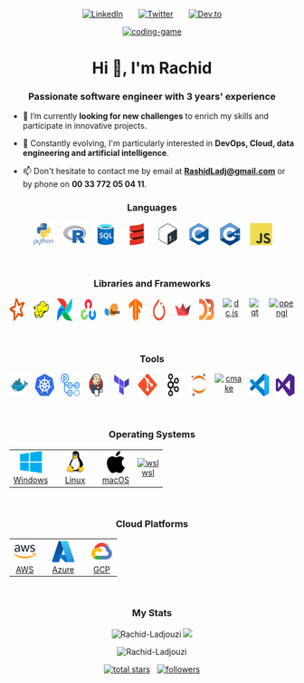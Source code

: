 <!-- Social icons section -->
<p align="center">
  <a href="https://www.linkedin.com/in/rashidladj/"><img width="32px" alt="LinkedIn" title="LinkedIn" src="https://i.imgur.com/yRpa1dQ.png"/></a>
  &#8287;&#8287;&#8287;&#8287;&#8287;
  <a href="https://x.com/LadjouziRashid"><img width="32px" alt="Twitter" title="Twitter" src="https://i.imgur.com/AixJgnm.png"/></a>
  &#8287;&#8287;&#8287;&#8287;&#8287;
  <!-- <a href="https://discord.gg/TODO" alt="Discord" title="Dev Pro Tips Discord Server"><img width="32px" src="https://i.imgur.com/OViZO8J.png"/></a> -->
  <!-- &#8287;&#8287;&#8287;&#8287;&#8287; -->
  <a href="https://dev.to/rashidladj"><img width="32px" alt="Dev.to" title="Dev" src="https://i.imgur.com/mVm29vK.png"></a>
</p>
<p align="center">
    <a href="https://www.codingame.com/profile/f70ef43c113fff071c510a004443933b8378363"><img width="200px" alt="coding-game" title="coding-game" src="https://tcourreges.github.io/images/codersstrikeback/codingamelogo.png"/></a>
</p>

<h1 align="center">Hi 👋, I'm Rachid</h1>
<h3 align="center">Passionate software engineer with 3 years' experience</h3>

- 🔭 I’m currently **looking for new challenges** to enrich my skills and participate in innovative projects.

- 🌱 Constantly evolving, I'm particularly interested in **DevOps, Cloud, data engineering and artificial intelligence**.
  
- 📫 Don't hesitate to contact me by email at **RashidLadj@gmail.com** or by phone on **00 33 772 05 04 11**.


<h3 align="center">Languages</h3>
<p align="center" style="display: flex; gap: 15px; justify-content: center; text-align: center;">
    <a href="https://www.w3schools.com/python/" target="_blank"> 
        <img src="https://raw.githubusercontent.com/devicons/devicon/master/icons/python/python-original-wordmark.svg" alt="python" width="40" height="40"/> 
    </a>
    <a href="https://www.r-project.org/" target="_blank"> 
        <img src="https://raw.githubusercontent.com/devicons/devicon/master/icons/r/r-original.svg" alt="r-original" width="40" height="40"/> 
    </a>
    <a href="https://www.sql.sh/" target="_blank"> 
        <img src="https://raw.githubusercontent.com/devicons/devicon/master/icons/azuresqldatabase/azuresqldatabase-original.svg" alt="SQl" width="40" height="40"/> 
    </a> 
    <a href="https://www.scala-lang.org/" target="_blank"> 
        <img src="https://raw.githubusercontent.com/devicons/devicon/master/icons/scala/scala-original.svg" alt="Scala" width="40" height="40"/> 
    </a> 
    <a href="https://www.gnu.org/software/bash//" target="_blank"> 
        <img src="https://raw.githubusercontent.com/devicons/devicon/master/icons/bash/bash-original.svg" alt="Bash" width="40" height="40"/> 
    </a> 
    <a href="https://www.cprogramming.com/" target="_blank"> 
        <img src="https://raw.githubusercontent.com/devicons/devicon/master/icons/c/c-original.svg" alt="c" width="40" height="40"/> 
    </a> 
    <a href="https://www.w3schools.com/cpp/" target="_blank"> 
        <img src="https://raw.githubusercontent.com/devicons/devicon/master/icons/cplusplus/cplusplus-original.svg" alt="cplusplus" width="40" height="40"/> 
    </a> 
    <a href="https://developer.mozilla.org/en-US/docs/Web/JavaScript" target="_blank"> 
        <img src="https://raw.githubusercontent.com/devicons/devicon/master/icons/javascript/javascript-original.svg" alt="javascript" width="40" height="40"/> 
    </a> 
</p>
<br>

<h3 align="center">Libraries and Frameworks</h3>
<p align="center" style="display: flex; gap: 15px; justify-content: center; text-align: center;">
    <!-- Spark -->
    <a href="https://spark.apache.org/" target="_blank"> 
        <img src="https://raw.githubusercontent.com/devicons/devicon/master/icons/apachespark/apachespark-original.svg" alt="spark" width="40" height="40"/> 
    </a>
    <!-- Hadoop -->
    <a href="https://hadoop.apache.org/" target="_blank"> 
        <img src="https://raw.githubusercontent.com/devicons/devicon/master/icons/hadoop/hadoop-original.svg" alt="hadoop" width="40" height="40"/>
    </a>
    <!-- Apache Airflow -->
    <a href="https://airflow.apache.org/" target="_blank"> 
        <img src="https://raw.githubusercontent.com/devicons/devicon/master/icons/apacheairflow/apacheairflow-original.svg" alt="apache airflow" width="40" height="40"/> 
    </a>
    <!-- OpenCV -->
    <a href="https://opencv.org/" target="_blank"> 
        <img src="https://raw.githubusercontent.com/devicons/devicon/master/icons/opencv/opencv-original.svg" alt="opencv" width="40" height="40"/> 
    </a>
    <!-- Pillow -->
    <!-- <a href="https://python-pillow.org/" target="_blank"> 
        <img src="TODO" alt="pillow" width="40" height="40"/> 
    </a> -->
    <!-- Scikit-Image -->
    <!-- <a href="https://scikit-image.org/" target="_blank"> 
        <img src="https://raw.githubusercontent.com/devicons/devicon/master/icons/TODO" alt="scikit-image" width="40" height="40"/> 
    </a> -->
    <!-- Scikit-Learn -->
    <a href="https://scikit-learn.org/" target="_blank"> 
        <img src="https://raw.githubusercontent.com/devicons/devicon/master/icons/scikitlearn/scikitlearn-original.svg" alt="scikit-learn" width="40" height="40"/> 
    </a>
    <!-- TensorFlow -->
    <a href="https://www.tensorflow.org/" target="_blank"> 
        <img src="https://raw.githubusercontent.com/devicons/devicon/master/icons/tensorflow/tensorflow-original.svg" alt="tensorflow" width="40" height="40"/> 
    </a>
    <!-- PyTorch -->
    <a href="https://pytorch.org/" target="_blank"> 
        <img src="https://raw.githubusercontent.com/devicons/devicon/master/icons/pytorch/pytorch-original.svg" alt="pytorch" width="40" height="40"/> 
    </a>
    <!-- Transformers -->
    <!-- <a href="https://huggingface.co/transformers/" target="_blank"> 
        <img src="https://raw.githubusercontent.com/devicons/devicon/master/icons/" alt="transformers" width="40" height="40"/> 
    </a> -->
    <!-- SciPy -->
    <!-- <a href="https://scipy.org/" target="_blank"> 
        <img src="https://raw.githubusercontent.com/devicons/devicon/master/icons/" alt="scipy" width="40" height="40"/> 
    </a> -->
    <!-- Streamlit -->
    <a href="https://streamlit.io/" target="_blank"> 
        <img src="https://raw.githubusercontent.com/devicons/devicon/master/icons/streamlit/streamlit-original.svg" alt="streamlit" width="40" height="40"/> 
    </a>
    <!-- d3.js -->
    <a href="https://d3js.org/" target="_blank"> 
        <img src="https://raw.githubusercontent.com/devicons/devicon/master/icons/d3js/d3js-original.svg" alt="d3.js" width="40" height="40"/> 
    </a>
    <!-- dc.js -->
    <a href="https://dc-js.github.io/dc.js/" target="_blank"> 
        <img src="https://i.postimg.cc/Bb6B259J/dcjs-original.png" alt="dc.js" width="40" height="40"/> 
    </a>
    <!-- Qt -->
    <a href="https://www.qt.io/" target="_blank"> 
        <img src="https://upload.wikimedia.org/wikipedia/commons/0/0b/Qt_logo_2016.svg" alt="qt" width="40" height="40"/> 
    </a>
    <!-- OpenGL -->
    <a href="https://www.opengl.org/" target="_blank"> 
        <img src="https://i.postimg.cc/PP8VGgd3/opengl-removebg-preview.png" alt="opengl" width="40" height="40"/> 
    </a>
</p>
<br>

<h3 align="center">Tools</h3>
<p align="center" style="display: flex; gap: 12px; justify-content: center; text-align: center;">
    <a href='https://www.docker.com' target='_blank'>
        <img src='https://raw.githubusercontent.com/devicons/devicon/master/icons/docker/docker-original.svg' alt='Docker' width="40" height="40"/>
    </a>
    <a href='https://kubernetes.io' target='_blank'>
        <img src='https://raw.githubusercontent.com/devicons/devicon/master/icons/kubernetes/kubernetes-original.svg' alt='Kubernetes' width="40" height="40"/>
    </a>
    <a href='https://github.com/features/actions' target='_blank'>
        <img src='https://raw.githubusercontent.com/devicons/devicon/master/icons/githubactions/githubactions-original.svg' alt='githubactions' width="40" height="40"/>
    </a>
    <a href='https://www.jenkins.io' target='_blank'>
        <img src='https://raw.githubusercontent.com/devicons/devicon/master/icons/jenkins/jenkins-original.svg' alt='Jenkins' width="40" height="40"/>
    </a>
    <!-- <a href='https://www.ansible.com' target='_blank'>
        <img src='https://raw.githubusercontent.com/devicons/devicon/master/icons/ansible/ansible-original.svg' alt='Ansible' width="40" height="40"/>
    </a> -->
    <a href='https://www.terraform.io' target='_blank'>
        <img src='https://raw.githubusercontent.com/devicons/devicon/master/icons/terraform/terraform-original.svg' alt='Terraform' width="40" height="40"/>
    </a>
    <a href="https://git-scm.com/" target="_blank"> 
        <img src="https://raw.githubusercontent.com/devicons/devicon/master/icons/git/git-original.svg" alt="git" width="40" height="40"/> 
    </a>
    <!-- <a href='https://prometheus.io' target='_blank'>
        <img src='https://raw.githubusercontent.com/devicons/devicon/master/icons/prometheus/prometheus-original.svg' alt='Prometheus' width="40" height="40"/>
    </a>
    <a href='https://nagios.prg' target='_blank'>
        <img src='TODO' alt='Nagios' width="40" height="40"/>
    </a> -->
    <a href='https://kafka.apache.org' target='_blank'>
        <img src='https://raw.githubusercontent.com/devicons/devicon/master/icons/apachekafka/apachekafka-original.svg' alt='Apache Kafka' width="40" height="40"/>
    </a>
    <a href='https://jupyter.org' target='_blank'>
        <img src='https://raw.githubusercontent.com/devicons/devicon/master/icons/jupyter/jupyter-original.svg' alt='Jupyter' width="40" height="40"/>
    </a>
    <a href='https://cmake.org' target='_blank'>
        <img src='https://i.postimg.cc/t7jzcsYc/cmake.png' alt='cmake' width="40" height="40"/>
    </a>
    <a href="https://code.visualstudio.com" target="_blank"> 
        <img src="https://raw.githubusercontent.com/devicons/devicon/master/icons/vscode/vscode-original.svg" alt="VsCode" width="40" height="40"/> 
    </a> 
    <a href="https://visualstudio.microsoft.com/fr/" target="_blank"> 
        <img src="https://raw.githubusercontent.com/devicons/devicon/master/icons/visualstudio/visualstudio-plain.svg" alt="Visual_Studio" width="40" height="40"/> 
    </a>     
</p>
<br>

<h3 align="center">Operating Systems</h3>
<p align="center">
    <table align="center">
        <tr>
            <td align="center">
                <a href="https://www.microsoft.com/en-us/windows" target="_blank">
                    <img src="https://raw.githubusercontent.com/devicons/devicon/master/icons/windows8/windows8-original.svg" alt="Windows" width="40" height="40"/>
                    <br/>Windows
                </a>
            </td>
            <td></td>
            <td align="center">
                <a href="https://www.linux.org/" target="_blank">
                    <img src="https://raw.githubusercontent.com/devicons/devicon/master/icons/linux/linux-original.svg" alt="Linux" width="40" height="40"/>
                    <br/>Linux
                </a>
            </td>
            <td></td>
            <td align="center">
                <a href="https://www.apple.com/macos/" target="_blank">
                    <img src="https://raw.githubusercontent.com/devicons/devicon/master/icons/apple/apple-original.svg" alt="macOS" width="40" height="40"/>
                    <br/>macOS
                </a>
            </td>
            <td align = "center">
                <a href='https://docs.microsoft.com/en-us/windows/wsl/' target='_blank'>
                    <img src='https://i.postimg.cc/MfmqZnS5/wsl.png'  alt='wsl' width="40" height="40"/>
                    <br/>wsl
                </a>
            </td>
        </tr>
    </table>
</p>

<br>

<h3 align="center">Cloud Platforms</h3>
<p align="center">
    <table align = "center">
        <tr>
            <td align="center">
                <a href="https://aws.amazon.com/" target="_blank">
                    <img src="https://raw.githubusercontent.com/devicons/devicon/master/icons/amazonwebservices/amazonwebservices-original-wordmark.svg" alt="AWS" width="40" height="40"/>
                    <br/>AWS
                </a>
            </td>
            <td></td>
            <td align="center">
                <a href="https://azure.microsoft.com/" target="_blank">
                    <img src="https://raw.githubusercontent.com/devicons/devicon/master/icons/azure/azure-original.svg" alt="Azure" width="40" height="40"/>
                    <br/>Azure
                </a>
            </td>
            <td></td>
            <td align="center">
                <a href="https://cloud.google.com/" target="_blank">
                    <img src="https://raw.githubusercontent.com/devicons/devicon/master/icons/googlecloud/googlecloud-original.svg" alt="GCP" width="40" height="40"/>
                    <br/>GCP
                </a>
            </td>
        </tr>
    </table>
</p>

<br>

<h3 align="center">My Stats</h3>
<p align="center">
    <a align="center">
        <img src=https://github-readme-stats.vercel.app/api/?username=RashidLadj&show_icons=true&include_all_commits=true&count_private=true&theme=react&hide_border=true&bg_color=1F222E&title_color=F85D7F&icon_color=F8D866)" alt="Rachid-Ladjouzi" />
    </a>
    <a>
        <img src="https://denvercoder1-github-readme-stats.vercel.app/api/top-langs/?username=RashidLadj&langs_count=8&layout=compact&theme=react&hide_border=true&bg_color=1F222E&title_color=F85D7F&icon_color=F8D866&hide=Jupyter%20Notebook,Roff" height="192px"/>
    </a>
</p>
<p align="center">
    <img src=https://github-readme-stats.vercel.app/api/wakatime?username=RashidLadj&layout=compact&show_icons=true&title_color=4F8CC9&text_color=9f9f9f&bg_color=1F222E&hide_border=true&icon_color=00000000)" alt="Rachid-Ladjouzi" />
</p>


<p style="display: flex; gap: 12px; justify-content: center; text-align: center;">
<a href="https://github.com/RashidLadj?tab=repositories&sort=stargazers">
    <img alt="total stars" title="Total stars on GitHub" src="https://custom-icon-badges.demolab.com/github/stars/RashidLadj?color=55960c&style=for-the-badge&labelColor=488207&logo=star"/></a>
  <a href="https://github.com/RashidLadj?tab=followers">
    <img alt="followers" title="Follow me on Github" src="https://custom-icon-badges.demolab.com/github/followers/RashidLadj?color=236ad3&labelColor=1155ba&style=for-the-badge&logo=person-add&label=Follow&logoColor=white"/></a>
</p>


<!--
**RashidLadj/RashidLadj** is a ✨ _special_ ✨ repository because its `README.md` (this file) appears on your GitHub profile.

Here are some ideas to get you started:

- 🔭 I’m currently working on ...
- 🌱 I’m currently learning ...
- 👯 I’m looking to collaborate on ...
- 🤔 I’m looking for help with ...
- 💬 Ask me about ...
- 📫 How to reach me: ...
- 😄 Pronouns: ...
- ⚡ Fun fact: ...
-->
